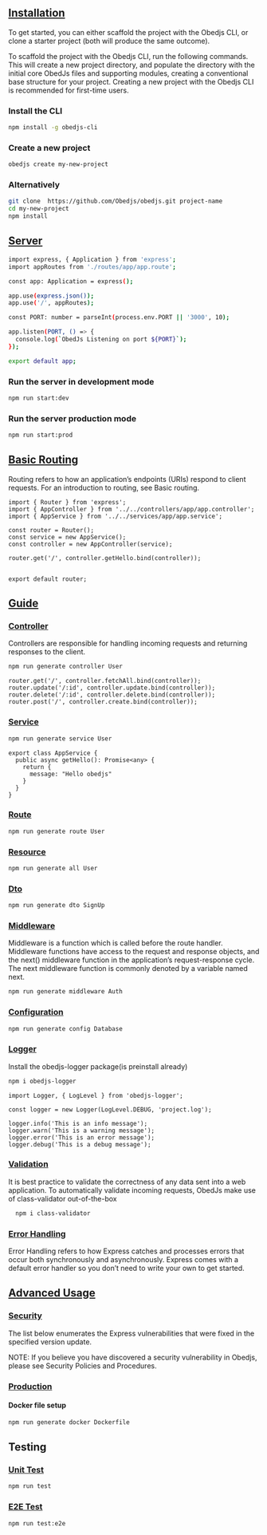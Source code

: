 <!-- ## [Introduction](#introduction)

> obedjs is a lightweight framework built on top of Express.js for rapidly developing APIs with Node.js and Express. -->

## [Installation](#installation)

To get started, you can either scaffold the project with the Obedjs CLI, or clone a starter project (both will produce the same outcome).

To scaffold the project with the Obedjs CLI, run the following commands. This will create a new project directory, and populate the directory with the initial core ObedJs files and supporting modules, creating a conventional base structure for your project. Creating a new project with the Obedjs CLI is recommended for first-time users.

### Install the CLI

```bash
npm install -g obedjs-cli
```

### Create a new project

```bash
obedjs create my-new-project
```
### Alternatively

```bash  
git clone  https://github.com/Obedjs/obedjs.git project-name
cd my-new-project
npm install
```

## [Server](#server)

```bash
import express, { Application } from 'express';
import appRoutes from './routes/app/app.route';

const app: Application = express();

app.use(express.json());
app.use('/', appRoutes);

const PORT: number = parseInt(process.env.PORT || '3000', 10);

app.listen(PORT, () => {
  console.log(`ObedJs Listening on port ${PORT}`);
});

export default app;
```

### Run the server in development mode

```bash
npm run start:dev
```

### Run the server production mode

```bash
npm run start:prod

```

## [Basic Routing](#route)
Routing refers to how an application’s endpoints (URIs) respond to client requests. For an introduction to routing, see Basic routing.


```code
import { Router } from 'express';
import { AppController } from '../../controllers/app/app.controller';
import { AppService } from '../../services/app/app.service';

const router = Router();
const service = new AppService();
const controller = new AppController(service);

router.get('/', controller.getHello.bind(controller));


export default router;
```

## [Guide](#guide)

### [Controller](#controller)
Controllers are responsible for handling incoming requests and returning responses to the client.

```bash
npm run generate controller User
```
```code
router.get('/', controller.fetchAll.bind(controller));
router.update('/:id', controller.update.bind(controller));
router.delete('/:id', controller.delete.bind(controller));
router.post('/', controller.create.bind(controller));
```

### [Service](#service)

```bash
npm run generate service User
```

```code
export class AppService {
  public async getHello(): Promise<any> {
    return {
      message: "Hello obedjs"
    }
  }
}

```

### [Route](#route)

```bash
npm run generate route User

```

### [Resource](#resource)

```bash
npm run generate all User

```

### [Dto](#dto)

```bash
npm run generate dto SignUp

```

### [Middleware](#middleware)
Middleware is a function which is called before the route handler. Middleware functions have access to the request and response objects, and the next() middleware function in the application’s request-response cycle. The next middleware function is commonly denoted by a variable named next.

```bash
npm run generate middleware Auth
```

### [Configuration](#configuration)

```bash
npm run generate config Database
```

### [Logger](#logger)

Install the obedjs-logger package(is preinstall already)

```bash
npm i obedjs-logger
```

```code
import Logger, { LogLevel } from 'obedjs-logger';

const logger = new Logger(LogLevel.DEBUG, 'project.log');

logger.info('This is an info message');
logger.warn('This is a warning message');
logger.error('This is an error message');
logger.debug('This is a debug message');
```

### [Validation](#validation)

It is best practice to validate the correctness of any data sent into a web application. To automatically validate incoming requests, ObedJs make use of class-validator out-of-the-box

```bash
  npm i class-validator

```

### [Error Handling](#error-handling)

Error Handling refers to how Express catches and processes errors that occur both synchronously and asynchronously. Express comes with a default error handler so you don’t need to write your own to get started.


## [Advanced Usage](#advanced-usage)

### [Security](#security)
The list below enumerates the Express vulnerabilities that were fixed in the specified version update.

NOTE: If you believe you have discovered a security vulnerability in Obedjs, please see Security Policies and Procedures.

### [Production](#production)
#### Docker file setup

```bash
npm run generate docker Dockerfile
```

## Testing

### [Unit Test](#unit-test)

```bash
npm run test
```

### [E2E Test](#e2e-test)

```bash
npm run test:e2e
```
